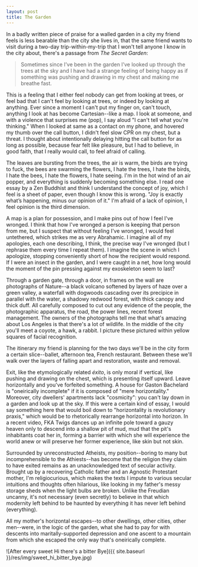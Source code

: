 ```yaml
---
layout: post
title: The Garden
---
```


In a badly written piece of praise for a walled garden in a city my friend feels is less bearable than the city she lives in, that the same friend wants to visit during a two-day trip-within-my-trip that I won't tell anyone I know in the city about, there's a passage from *The Secret Garden*:

> Sometimes since I’ve been in the garden I’ve looked up through the trees at the sky and I have had a strange feeling of being happy as if something was pushing and drawing in my chest and making me breathe fast.

This is a feeling that I either feel nobody can get from looking at trees, or feel bad that I can't feel by looking at trees, or indeed by looking at anything. Ever since a moment I can't put my finger on, can't touch, anything I look at has become Cartesian--like a map. I look at someone, and with a violence that surprises me (pop), I say aloud "I can't tell what you're thinking." When I looked at same as a contact on my phone, and hovered my thumb over the call button, I didn't feel slow CPR on my chest, but a threat. I thought about intentionally delaying hitting the call button for as long as possible, because fear felt like pleasure, but I had to believe, in good faith, that I really would call, to feel afraid of calling.

The leaves are bursting from the trees, the air is warm, the birds are trying to fuck, the bees are swarming the flowers, I hate the trees, I hate the birds, I hate the bees, I hate the flowers, I hate seeing. I'm in the hot wind of an air popper, and everything is suddenly becoming something else. I read one essay by a Zen Buddhist and think I understand the concept of joy, which I feel is a sheet of paper, even though I know this is wrong. "Joy is exactly what’s happening, minus our opinion of it." I'm afraid of a lack of opinion, I feel opinion is the third dimension.

A map is a plan for possession, and I make pins out of how I feel I've wronged. I think that how I've wronged a person is keeping that person from me, but I suspect that without feeling I've wronged, I would feel untethered, which strikes me as very Abrahamic. I imagine all of my apologies, each one describing, I think, the precise way I've wronged (but I rephrase them every time I repeat them). I imagine the scene in which I apologize, stopping conveniently short of how the recipient would respond. If I were an insect in the garden, and I were caught in a net, how long would the moment of the pin pressing against my exoskeleton seem to last?

Through a garden gate, through a door, in frames on the wall are photographs of Nature--a black volcano softened by layers of haze over a green valley, a waterfall with dogwoods cascading over its precipice in parallel with the water, a shadowy redwood forest, with thick canopy and thick duff. All carefully composed to cut out any evidence of the people, the photographic apparatus, the road, the power lines, recent forest management. The owners of the photographs tell me that what's amazing about Los Angeles is that there's a lot of wildlife. In the middle of the city you'll meet a coyote, a hawk, a rabbit. I picture these pictured within yellow squares of facial recognition.

The itinerary my friend is planning for the two days we'll be in the city form a certain slice--ballet, afternoon tea, French restaurant. Between these we'll walk over the layers of falling apart and restoration, waste and removal.

Exit, like the etymologically related *éxito*, is only moral if vertical, like pushing and drawing on the chest, which is presenting itself upward. Leave horizontally and you've forfeited something. A house for Gaston Bachelard is "oneirically incomplete" if it is composed of "mere horizontality." Moreover, city dwellers' apartments lack "cosmicity": you can't lay down in a garden and look up at the sky. If this were a certain kind of essay, I would say something here that would boil down to "horizontality is revolutionary praxis," which would be to rhetorically rearrange horizontal into horizon. In a recent video, FKA Twigs dances up an infinite pole toward a gauzy heaven only to descend into a shallow pit of mud, mud that the pit's inhabitants coat her in, forming a barrier with which she will experience the world anew or will preserve her former experience, like skin but not skin.

Surrounded by unreconstructed Atheists, my position--boring to many but incomprehensible to the Athiests--has become that the religion they claim to have exited remains as an unacknowledged text of secular activity. Brought up by a recovering Catholic father and an Agnostic Protestant mother, I'm religiocurious, which makes the texts I impute to various secular intuitions and thoughts often hilarious, like looking in my father's messy storage sheds when the light bulbs are broken. Unlike the Freudian uncanny, it's not necessary (even secretly) to believe in that which modernity left behind to be haunted by everything it has never left behind (everything).

All my mother's horizontal escapes--to other dwellings, other cities, other men--were, in the logic of the garden, what she had to pay for with descents into maritally-supported depression and one ascent to a mountain from which she escaped the only way that's oneirically complete.

![After every sweet Hi there's a bitter Bye]({{ site.baseurl }}/res/img/sweet_hi_bitter_bye.jpg)